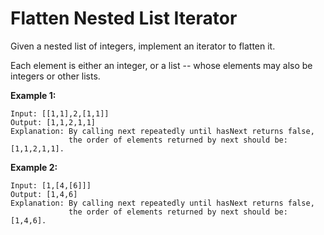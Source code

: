 # Flatten Nested List Iterator

Given a nested list of integers, implement an iterator to flatten it.

Each element is either an integer, or a list -- whose elements may also be integers or other lists.

__Example 1:__

```
Input: [[1,1],2,[1,1]]
Output: [1,1,2,1,1]
Explanation: By calling next repeatedly until hasNext returns false,
             the order of elements returned by next should be: [1,1,2,1,1].
```

__Example 2:__

```
Input: [1,[4,[6]]]
Output: [1,4,6]
Explanation: By calling next repeatedly until hasNext returns false,
             the order of elements returned by next should be: [1,4,6].
```
